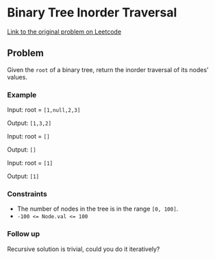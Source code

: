 # Binary Tree Inorder Traversal
[Link to the original problem on Leetcode](https://leetcode.com/problems/binary-tree-inorder-traversal/)

## Problem

Given the `root` of a binary tree, return the inorder traversal of its nodes' values.

### Example

Input: 
root = `[1,null,2,3]`

Output: 
`[1,3,2]`

Input: 
root = `[]`

Output: 
`[]`

Input: 
root = `[1]`

Output: 
`[1]`

### Constraints
- The number of nodes in the tree is in the range `[0, 100]`.
- `-100 <= Node.val <= 100`

### Follow up
Recursive solution is trivial, could you do it iteratively?
